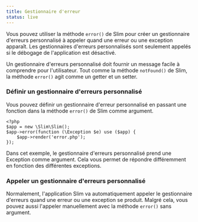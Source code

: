 ```yaml
---
title: Gestionnaire d'erreur
status: live
---
```


Vous pouvez utiliser la méthode `error()` de Slim pour créer un gestionnaire d'erreurs personnalisé à appeler quand une erreur ou une exception apparaît. Les gestionnaires d'erreurs personnalisés sont seulement appelés si le débogage de l'application est désactivé.

Un gestionnaire d'erreurs personnalisé doit fournir un message facile à comprendre pour l'utilisateur. Tout comme la méthode `notFound()` de Slim, la méthode `error()` agit comme un getter et un setter.

### Définir un gestionnaire d'erreurs personnalisé

Vous pouvez définir un gestionnaire d'erreur personnalisé en passant une fonction dans la méthode `error()` de Slim comme argument.

    <?php
    $app = new \Slim\Slim();
    $app->error(function (\Exception $e) use ($app) {
        $app->render('error.php');
    });

Dans cet exemple, le gestionnaire d'erreurs personnalisé prend une Exception comme argument. Cela vous permet de répondre différemment en fonction des différentes exceptions.

### Appeler un gestionnaire d'erreurs personnalisé

Normalement, l'application Slim va automatiquement appeler le gestionnaire d'erreurs quand une erreur ou une exception se produit. Malgré cela, vous pouvez aussi l'appeler manuellement avec la méthode `error()` sans argument.
